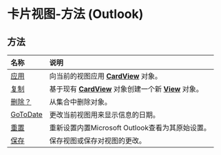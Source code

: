 
# 卡片视图-方法 (Outlook)

## 方法



|**名称**|**说明**|
|:-----|:-----|
|[应用](2fa94420-2780-0e48-3a8c-69ad220bb596.md)|向当前的视图应用  **[CardView](cdac229b-f2b6-9ecb-e1a7-b53509426570.md)** 对象。|
|[复制](36f59955-3bbb-99b4-af1a-3b0165470a89.md)|基于现有  **[CardView](cdac229b-f2b6-9ecb-e1a7-b53509426570.md)** 对象创建一个新 **[View](41c8d149-9912-1685-4c8b-3c849cc6f1ed.md)** 对象。|
|[删除？](909c418b-7af7-ecee-f414-6bd38de15419.md)|从集合中删除对象。|
|[GoToDate](c68e379b-92cf-b93e-5f67-911767166d18.md)|更改当前视图用来显示信息的日期。|
|[重置](47d6e16a-e789-2224-ec11-0569f199f787.md)|重新设置内置Microsoft Outlook查看为其原始设置。|
|[保存](78d967c3-c685-89c3-0569-52af744b10fb.md)|保存视图或保存对视图的更改。|
